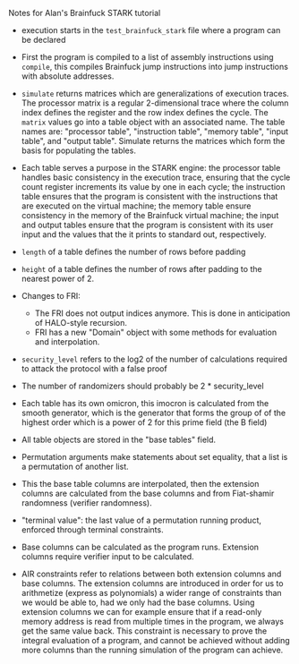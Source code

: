 Notes for Alan's Brainfuck STARK tutorial
- execution starts in the `test_brainfuck_stark` file where a program can be declared
- First the program is compiled to a list of assembly instructions using `compile`, this compiles Brainfuck
  jump instructions into jump instructions with absolute addresses.
- `simulate` returns matrices which are generalizations of execution traces. The processor matrix is a regular 2-dimensional
  trace where the column index defines the register and the row index defines the cycle. The `matrix` values go into a table
  object with an associated name. The table names are: "processor table", "instruction table", "memory table", "input table",
  and "output table". Simulate returns the matrices which form the basis for populating the tables.
- Each table serves a purpose in the STARK engine: the processor table handles basic consistency in the execution trace,
  ensuring that the cycle count register increments its value by one in each cycle; the instruction table ensures that the
  program is consistent with the instructions that are executed on the virtual machine; the memory table ensure consistency
  in the memory of the Brainfuck virtual machine; the input and output tables ensure that the program is consistent with its
  user input and the values that the it prints to standard out, respectively.
- `length` of a table defines the number of rows before padding
- `height` of a table defines the number of rows after padding to the nearest power of 2.
- Changes to FRI: 
  - The FRI does not output indices anymore. This is done in anticipation of HALO-style recursion.
  - FRI has a new "Domain" object with some methods for evaluation and interpolation.
  
- `security_level` refers to the log2 of the number of calculations required to attack the protocol with a false proof
- The number of randomizers should probably be 2 * security_level
- Each table has its own omicron, this imocron is calculated from the smooth generator, which is the generator that forms
  the group of of the highest order which is a power of 2 for this prime field (the B field)
- All table objects are stored in the "base tables" field.
- Permutation arguments make statements about set equality, that a list is a permutation of another list.
- This the base table columns are interpolated, then the extension columns are calculated from the base columns and from
  Fiat-shamir randomness (verifier randomness).
- "terminal value": the last value of a permutation running product, enforced through terminal constraints.
- Base columns can be calculated as the program runs. Extension columns require verifier input to be calculated.
- AIR constraints refer to relations between both extension columns and base columns. The extension columns are introduced
  in order for us to arithmetize (express as polynomials) a wider range of constraints than we would be able to, had we only
  had the base columns. Using extension columns we can for example ensure that if a read-only memory address is read from
  multiple times in the program, we always get the same value back. This constraint is necessary to prove the integral
  evaluation of a program, and cannot be achieved without adding more columns than the running simulation of the program
  can achieve.

